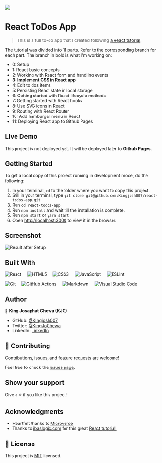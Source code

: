 ![](https://img.shields.io/badge/Microverse-blueviolet)

# React ToDos App

> This is a full to-do app that I created following [a React tutorial](https://ibaslogic.com/react-tutorial-for-beginners/).

The tutorial was divided into 11 parts. Refer to the corresponding branch for each part. The branch in bold is what I'm working on:

- 0: Setup
- 1: React basic concepts
- 2: Working with React form and handling events
- **3: Implement CSS in React app**
- 4: Edit to dos items
- 5: Persisting React state in local storage
- 6: Getting started with React lifecycle methods
- 7: Getting started with React hooks
- 8: Use SVG icons in React
- 9: Routing with React Router
- 10: Add hamburger menu in React
- 11: Deploying React app to Github Pages


## Live Demo

This project is not deployed yet. It will be deployed later to **Github Pages**.

## Getting Started

To get a local copy of this project running in development mode, do the following: 

1. In your terminal, `cd` to the folder where you want to copy this project.
2. Still in your terminal, type `git clone git@github.com:Kingjosh007/react-todos-app.git`
3. Run `cd react-todos-app`
4. Run `npm install` and wait till the installation is complete.
5. Run `npm start` or `yarn start`
6. Open [http://localhost:3000](http://localhost:3000) to view it in the browser.


## Screenshot

![Result after Setup](screenshots/1-setup.gif)

## Built With

![React](https://img.shields.io/badge/react-%2320232a.svg?style=for-the-badge&logo=react&logoColor=%2361DAFB) &nbsp; &nbsp; ![HTML5](https://img.shields.io/badge/html5-%23E34F26.svg?style=for-the-badge&logo=html5&logoColor=white) &nbsp; &nbsp; 	![CSS3](https://img.shields.io/badge/css3-%231572B6.svg?style=for-the-badge&logo=css3&logoColor=white) &nbsp; &nbsp; ![JavaScript](https://img.shields.io/badge/javascript-%23323330.svg?style=for-the-badge&logo=javascript&logoColor=%23F7DF1E) &nbsp; &nbsp; ![ESLint](https://img.shields.io/badge/ESLint-4B3263?style=for-the-badge&logo=eslint&logoColor=white)

![Git](https://img.shields.io/badge/git-%23F05033.svg?style=for-the-badge&logo=git&logoColor=white) &nbsp; &nbsp; ![GitHub Actions](https://img.shields.io/badge/githubactions-%232671E5.svg?style=for-the-badge&logo=githubactions&logoColor=white) &nbsp; &nbsp; ![Markdown](https://img.shields.io/badge/markdown-%23000000.svg?style=for-the-badge&logo=markdown&logoColor=white) &nbsp; &nbsp; ![Visual Studio Code](https://img.shields.io/badge/Visual%20Studio%20Code-0078d7.svg?style=for-the-badge&logo=visual-studio-code&logoColor=white) 


## Author

👤 **King Josaphat Chewa (KJC)**

- GitHub: [@Kingjosh007](https://github.com/Kingjosh007)
- Twitter: [@KingJoChewa](https://twitter.com/KingJoChewa)
- LinkedIn: [LinkedIn](https://www.linkedin.com/in/king-josaphat-chewa-aa154011b/)


## 🤝 Contributing

Contributions, issues, and feature requests are welcome!

Feel free to check the [issues page](../../issues/).

## Show your support

Give a ⭐️ if you like this project!

## Acknowledgments

- Heartfelt thanks to [Microverse](https://www.microverse.org/)
- Thanks to [ibaslogic.com](https://ibaslogic.com/) for this great [React tutorial!](https://ibaslogic.com/react-tutorial-for-beginners/)

## 📝 License

This project is [MIT](./MIT.md) licensed.